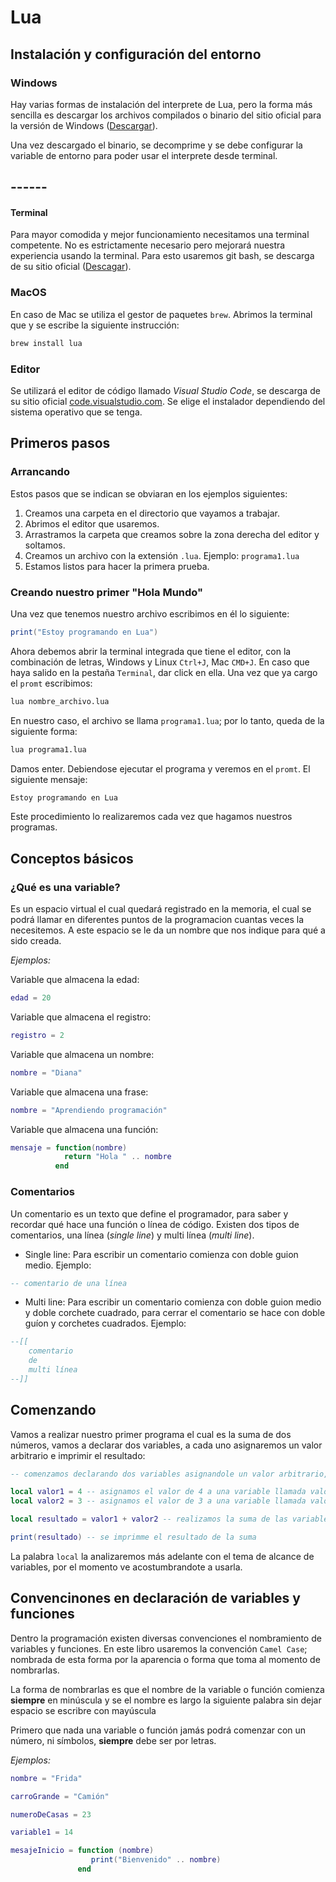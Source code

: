 # Lua

## Instalación y configuración del entorno

### Windows

Hay varias formas de instalación del interprete de Lua, pero la forma más sencilla es descargar los archivos compilados o binario del sitio oficial para la versión de Windows ([Descargar](http://luabinaries.sourceforge.net/download.html)).

Una vez descargado el binario, se decomprime y se debe configurar la variable de entorno para poder usar el interprete desde terminal. 

##  ------

#### Terminal

Para mayor comodida y mejor funcionamiento necesitamos una terminal competente. No es estrictamente necesario pero mejorará nuestra experiencia usando la terminal. Para esto usaremos git bash, se descarga de su sitio oficial ([Descagar](https://git-scm.com/)).

### MacOS

En caso de Mac se utiliza el gestor de paquetes ```brew```. Abrimos la terminal que y se escribe la siguiente instrucción:

```bash
brew install lua
```

### Editor

Se utilizará el editor de código llamado *Visual Studio Code*, se descarga de su sitio oficial [code.visualstudio.com](https://code.visualstudio.com/). Se elige el instalador dependiendo del sistema operativo que se tenga.


## Primeros pasos

### Arrancando

Estos pasos que se indican se obviaran en los ejemplos siguientes:

1. Creamos una carpeta en el directorio que vayamos a trabajar.
2. Abrimos el editor que usaremos.
3. Arrastramos la carpeta que creamos sobre la zona derecha del editor y soltamos.
4. Creamos un archivo con la extensión ```.lua```. Ejemplo: ```programa1.lua```
5. Estamos listos para hacer la primera prueba.

### Creando nuestro primer "Hola Mundo"

Una vez que tenemos nuestro archivo escribimos en él lo siguiente:

``` lua
print("Estoy programando en Lua")
```

Ahora debemos abrir la terminal integrada que tiene el editor, con la combinación de letras, Windows y Linux ```Ctrl+J```, Mac ```CMD+J```. En caso que haya salido en la pestaña ```Terminal```, dar click en ella. Una vez que ya cargo el ```promt``` escribimos:

``` bash
lua nombre_archivo.lua
``` 

En nuestro caso, el archivo se llama ```programa1.lua```; por lo tanto, queda de la siguiente forma:

``` bash
lua programa1.lua
```

Damos enter. Debiendose ejecutar el programa y veremos en el ```promt```. El siguiente mensaje:

``` bash
Estoy programando en Lua
```

Este procedimiento lo realizaremos cada vez que hagamos nuestros programas.

## Conceptos básicos

### ¿Qué es una variable?

Es un espacio virtual el cual quedará registrado en la memoria, el cual se podrá llamar en diferentes puntos de la programacion cuantas veces la necesitemos. A este espacio se le da un nombre que nos indique para qué a sido creada. 

*Ejemplos:*

Variable que almacena la edad:
``` lua
edad = 20
```

Variable que almacena el registro:
``` lua
registro = 2
```

Variable que almacena un nombre:
``` lua
nombre = "Diana"
```

Variable que almacena una frase:
``` lua
nombre = "Aprendiendo programación"
```

Variable que almacena una función:
``` lua
mensaje = function(nombre)
            return "Hola " .. nombre 
          end
```

### Comentarios

Un comentario es un texto que define el programador, para saber y recordar qué hace una función o línea de código. 
Existen dos tipos de comentarios, una línea (*single line*) y multi línea (*multi line*).

- Single line: Para escribir un comentario comienza con doble guion medio. 
Ejemplo:
```lua 
-- comentario de una línea
```

- Multi line: Para escribir un comentario comienza con doble guion medio y doble corchete cuadrado, para cerrar el comentario se hace con doble guíon y corchetes cuadrados. 
Ejemplo:
```lua 
--[[ 
    comentario 
    de 
    multi línea
--]]
```

## Comenzando

Vamos a realizar nuestro primer programa el cual es la suma de dos números, vamos a declarar dos variables, a cada uno asignaremos un valor arbitrario e imprimir el resultado:

```lua
-- comenzamos declarando dos variables asignandole un valor arbitrario, estos pueden ser los que uno quiera

local valor1 = 4 -- asignamos el valor de 4 a una variable llamada valor1
local valor2 = 3 -- asignamos el valor de 3 a una variable llamada valor2

local resultado = valor1 + valor2 -- realizamos la suma de las variables y lo guardamos en otra varialbe llamada resultado

print(resultado) -- se imprimme el resultado de la suma
```

La palabra ```local``` la analizaremos más adelante con el tema de alcance de variables, por el momento ve acostumbrandote a usarla.

## Convencinones en declaración de variables y funciones

Dentro la programación existen diversas convenciones el nombramiento de variables y funciones. En este libro usaremos la convención ```Camel Case```; nombrada de esta forma por la aparencia o forma que toma al momento de nombrarlas.

La forma de nombrarlas es que el nombre de la variable o función comienza **siempre** en minúscula y se el nombre es largo la siguiente palabra sin dejar espacio se escribre con mayúscula

Primero que nada una variable o función jamás podrá comenzar con un número, ni símbolos, **siempre** debe ser por letras.

*Ejemplos:*

```lua
nombre = "Frida"
```

```lua
carroGrande = "Camión"
```

```lua
numeroDeCasas = 23
```

```lua
variable1 = 14
```

```lua
mesajeInicio = function (nombre)
                  print("Bienvenido" .. nombre)
               end
```



